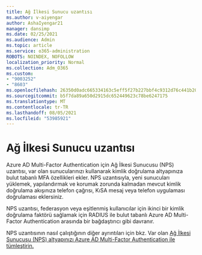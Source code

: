 ```yaml
---
title: Ağ İlkesi Sunucu uzantısı
ms.author: v-aiyengar
author: AshaIyengar21
manager: dansimp
ms.date: 02/25/2021
ms.audience: Admin
ms.topic: article
ms.service: o365-administration
ROBOTS: NOINDEX, NOFOLLOW
localization_priority: Normal
ms.collection: Adm_O365
ms.custom:
- "9003252"
- "8603"
ms.openlocfilehash: 26350d0adc665334163c5eff5f27b227bbf4c9312d76c441b2057471e99e0b30
ms.sourcegitcommit: b5f7da89a650d2915dc652449623c78be6247175
ms.translationtype: MT
ms.contentlocale: tr-TR
ms.lasthandoff: 08/05/2021
ms.locfileid: "53985921"
---
```

# <a name="network-policy-server-extension"></a>Ağ İlkesi Sunucu uzantısı

Azure AD Multi-Factor Authentication için Ağ İlkesi Sunucusu (NPS) uzantısı, var olan sunucularınızı kullanarak kimlik doğrulama altyapınıza bulut tabanlı MFA özellikleri ekler. NPS uzantısıyla, yeni sunucuları yüklemek, yapılandırmak ve korumak zorunda kalmadan mevcut kimlik doğrulama akışınıza telefon çağrısı, KıSA mesaj veya telefon uygulaması doğrulaması eklersiniz.

NPS uzantısı, federasyon veya eşitlenmiş kullanıcılar için ikinci bir kimlik doğrulama faktörü sağlamak için RADIUS ile bulut tabanlı Azure AD Multi-Factor Authentication arasında bir bağdaştırıcı gibi davranır.

NPS uzantısının nasıl çalıştığının diğer ayrıntıları için bkz. Var olan [Ağ İlkesi Sunucusu (NPS) altyapınızı Azure AD Multi-Factor Authentication ile tümleştirin.](https://docs.microsoft.com/azure/active-directory/authentication/howto-mfa-nps-extension)

